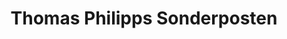 ---
title: "Thomas Philipps Sonderposten"
url: /nordenham/thomas-philipps-sonderposten/
shop: Kramladen
---